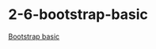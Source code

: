 # 2-6-bootstrap-basic
<a href="https://jahidulraju.github.io/2-6-bootstrap-basic/">Bootstrap basic</a>
